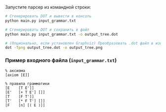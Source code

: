 Запустите парсер из командной строки:

```bash
# Сгенерировать DOT и вывести в консоль
python main.py input_grammar.txt

# Сгенерировать DOT и сохранить в файл
python main.py input_grammar.txt -o output_tree.dot

# (Опционально, если установлен Graphviz) Преобразовать .dot файл в изображение (например, PNG)
dot -Tpng output_tree.dot -o output_tree.png
```

### Пример входного файла (`input_grammar.txt`)

```
% аксиома
[axiom [E]]

% правила грамматики
[E    [T E']]
[E'   [+ T E'] []]
[T    [F T']]
[T'   [* F T'] []]
[F    [n] [( E )]]
```
